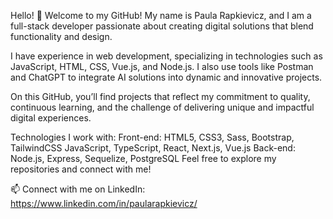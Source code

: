 Hello! 👋 Welcome to my GitHub!
My name is Paula Rapkievicz, and I am a full-stack developer passionate about creating digital solutions that blend functionality and design.

I have experience in web development, specializing in technologies such as JavaScript, HTML, CSS, Vue.js, and Node.js. I also use tools like Postman and ChatGPT to integrate AI solutions into dynamic and innovative projects.

On this GitHub, you’ll find projects that reflect my commitment to quality, continuous learning, and the challenge of delivering unique and impactful digital experiences.

Technologies I work with:
Front-end:
HTML5, CSS3, Sass, Bootstrap, TailwindCSS
JavaScript, TypeScript, React, Next.js, Vue.js
Back-end:
Node.js, Express, Sequelize, PostgreSQL
Feel free to explore my repositories and connect with me!

📫 Connect with me on LinkedIn:
https://www.linkedin.com/in/paularapkievicz/

